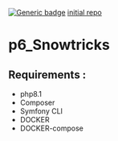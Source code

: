 [![Generic badge](https://img.shields.io/badge/Symfony-6.1-<COLOR>.svg)](https://symfony.com/doc/current/index.html)
[initial repo](https://gitlab.com/ron2cuba/p6_snowtricks)
# p6_Snowtricks

## Requirements :

- php8.1
- Composer
- Symfony CLI
- DOCKER
- DOCKER-compose